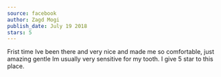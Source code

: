 ```yaml
---
source: facebook
author: Zagd Mogi
publish_date: July 19 2018
stars: 5
---
```

Frist time Ive been there and very nice and made me so comfortable, just amazing gentle Im usually very sensitive for my tooth. I give 5 star to this place.
